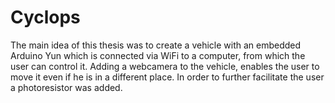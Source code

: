 # Cyclops
The main idea of this thesis was to create a vehicle with an embedded Arduino Yun which is connected via Wi­Fi to a computer, from which the user can control it. Adding a web­camera to the vehicle, enables the user to move it even if he is in a different place. In order to further facilitate the user a photoresistor was added.
